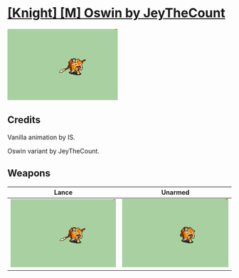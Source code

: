 # [\[Knight\] \[M\] Oswin by JeyTheCount](./)

<img src="./2.%20Lance/Lance_000.png" alt="[Knight] [M] Oswin by JeyTheCount standing" />

## Credits

Vanilla animation by IS.

Oswin variant by JeyTheCount.

## Weapons


|Lance |Unarmed |
|  :---: | :---: |
| <img alt="Lance animation" src="./2.%20Lance/Lance.gif" /> | <img alt="Unarmed animation" src="./8.%20Unarmed/Unarmed.gif" /> |
